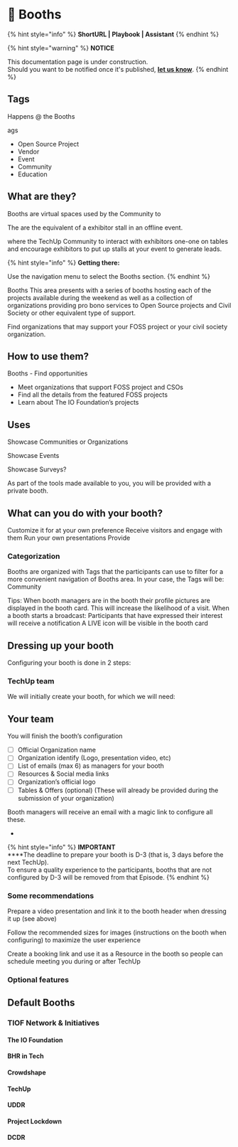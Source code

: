 # 🚧 Booths

{% hint style="info" %}
**ShortURL | Playbook | Assistant**
{% endhint %}





{% hint style="warning" %}
**NOTICE**

This documentation page is under construction.\
Should you want to be notified once it's published, [**let us know**](https://tiof.click/TIOFTarianUpdatesService).
{% endhint %}

## Tags

Happens @ the Booths



ags

* Open Source Project
* Vendor
* Event
* Community
* Education

##

## What are they?

Booths are virtual spaces used by the Community to&#x20;

The are the equivalent of a exhibitor stall in an offline event.

where the TechUp Community  to interact with exhibitors one-one on tables and encourage exhibitors to put up stalls at your event to generate leads.

{% hint style="info" %}
**Getting there:**

Use the navigation menu to select the Booths section.
{% endhint %}

Booths This area presents with a series of booths hosting each of the projects available during the weekend as well as a collection of organizations providing pro bono services to Open Source projects and Civil Society or other equivalent type of support.



Find organizations that may support your FOSS project or your civil society organization.



## How to use them?





Booths - Find opportunities

* Meet organizations that support FOSS project and CSOs
* Find all the details from the featured FOSS projects
* Learn about The IO Foundation’s projects

## Uses

Showcase Communities or Organizations

Showcase Events

Showcase Surveys?





As part of the tools made available to you, you will be provided with a private booth.

## What can you do with your booth?

Customize it for at your own preference Receive visitors and engage with them Run your own presentations Provide

### Categorization

Booths are organized with Tags that the participants can use to filter for a more convenient navigation of Booths area. In your case, the Tags will be: Community

Tips: When booth managers are in the booth their profile pictures are displayed in the booth card. This will increase the likelihood of a visit. When a booth starts a broadcast: Participants that have expressed their interest will receive a notification A LIVE icon will be visible in the booth card





## Dressing up your booth

Configuring your booth is done in 2 steps:

### TechUp team

We will initially create your booth, for which we will need:&#x20;

## Your team

You will finish the booth’s configuration

* [ ] Official Organization name
* [ ] Organization identify (Logo, presentation video, etc)
* [ ] List of emails (max 6) as managers for your booth
* [ ] Resources & Social media links
* [ ] Organization’s official logo
* [ ] Tables & Offers (optional) (These will already be provided during the submission of your organization)

Booth managers will receive an email with a magic link to configure all these.

*

{% hint style="info" %}
**IMPORTANT**\
****The deadline to prepare your booth is D-3 (that is, 3 days before the next TechUp).\
To ensure a quality experience to the participants, booths that are not configured by D-3 will be removed from that Episode.
{% endhint %}



### Some recommendations

Prepare a video presentation and link it to the booth header when dressing it up (see above)

Follow the recommended sizes for images (instructions on the booth when configuring) to maximize the user experience

Create a booking link and use it as a Resource in the booth so people can schedule meeting you during or after TechUp





### Optional features





## Default Booths

### TIOF Network & Initiatives

#### The IO Foundation

#### BHR in Tech

#### Crowdshape

#### TechUp

#### UDDR

#### Project Lockdown

#### DCDR

